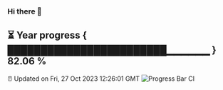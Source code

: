 ### Hi there 👋
⏳ Year progress { ████████████████████████▁▁▁▁▁▁ } 82.06 %
---
⏰ Updated on Fri, 27 Oct 2023 12:26:01 GMT
![Progress Bar CI](https://github.com/liununu/liununu/workflows/Progress%20Bar%20CI/badge.svg)
